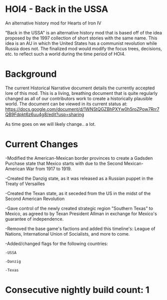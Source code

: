 # HOI4 - Back in the USSA
An alternative history mod for Hearts of Iron IV

"Back in the USSA" is an alternative history mod that is based off of the idea proposed by the 1997 collection of short stories with the same name. This idea is an AU in which the United States has a communist revolution while Russia does not. The finalized mod would modify the focus trees, decisions, etc. to reflect such a world during the time period of HOI4.

# Background
The current Historical Narrative document details the currently accepted lore of this mod. This is a living, breathing document that is quite regularly changed as all of our contributors work to create a historically plausible world.
The document can be viewed in its current status at: https://docs.google.com/document/d/1WNStQGZBhPXYw0h5roZPow7Rrr7QB9Fdpkt6z6uu4g8/edit?usp=sharing
  
As time goes on we will likely change.. a lot.
# Current Changes
  -Modified the American-Mexican border provinces to create a Gadsden Purchase state that Mexico starts with due to the Second Mexican-American War from 1917 to 1919.
  
  -Created the Danzig state, as it was released as a Russian puppet in the Treaty of Versailles
  
  -Created the Texan state, as it seceded from the US in the midst of the Second American Revolution
  
  -Gave control of the newly created strategic region "Southern Texas" to Mexico, as agreed to by Texan President Allman in exchange for Mexico's guarantee of independence.
  
  -Removed the base game's factions and added this timeline's: League of Nations, International Union of Socialists, and more to come.
  
  -Added/changed flags for the following countries:
    
    -USSA
    
    -Danzig
	
	-Texas
 
  
  # Consecutive nightly build count: 1
